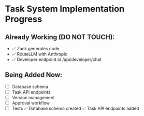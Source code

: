 # Task System Implementation Progress
## Already Working (DO NOT TOUCH):
- ✅ Zack generates code
- ✅ RouteLLM with Anthropic
- ✅ Developer endpoint at /api/developer/chat

## Being Added Now:
- [ ] Database schema
- [ ] Task API endpoints
- [ ] Version management
- [ ] Approval workflow
- [ ] Tests
  ✅ Database schema created
  ✅ Task API endpoints added
